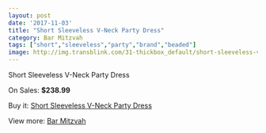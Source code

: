 ```yaml
---
layout: post
date: '2017-11-03'
title: "Short Sleeveless V-Neck Party Dress"
category: Bar Mitzvah
tags: ["short","sleeveless","party","brand","beaded"]
image: http://img.transblink.com/31-thickbox_default/short-sleeveless-v-neck-party-dress.jpg
---
```

Short Sleeveless V-Neck Party Dress

On Sales: **$238.99**
<a href="https://www.transblink.com/en/bar-mitzvah/9-short-sleeveless-v-neck-party-dress.html"><amp-img layout="responsive" width="600" height="600" src="//img.transblink.com/31-thickbox_default/short-sleeveless-v-neck-party-dress.jpg" alt="Short Sleeveless V-Neck Party Dress 0" /></a>
<a href="https://www.transblink.com/en/bar-mitzvah/9-short-sleeveless-v-neck-party-dress.html"><amp-img layout="responsive" width="600" height="600" src="//img.transblink.com/34-thickbox_default/short-sleeveless-v-neck-party-dress.jpg" alt="Short Sleeveless V-Neck Party Dress 1" /></a>
<a href="https://www.transblink.com/en/bar-mitzvah/9-short-sleeveless-v-neck-party-dress.html"><amp-img layout="responsive" width="600" height="600" src="//img.transblink.com/33-thickbox_default/short-sleeveless-v-neck-party-dress.jpg" alt="Short Sleeveless V-Neck Party Dress 2" /></a>
<a href="https://www.transblink.com/en/bar-mitzvah/9-short-sleeveless-v-neck-party-dress.html"><amp-img layout="responsive" width="600" height="600" src="//img.transblink.com/32-thickbox_default/short-sleeveless-v-neck-party-dress.jpg" alt="Short Sleeveless V-Neck Party Dress 3" /></a>

Buy it: [Short Sleeveless V-Neck Party Dress](https://www.transblink.com/en/bar-mitzvah/9-short-sleeveless-v-neck-party-dress.html "Short Sleeveless V-Neck Party Dress")

View more: [Bar Mitzvah](https://www.transblink.com/en/2-bar-mitzvah "Bar Mitzvah")
